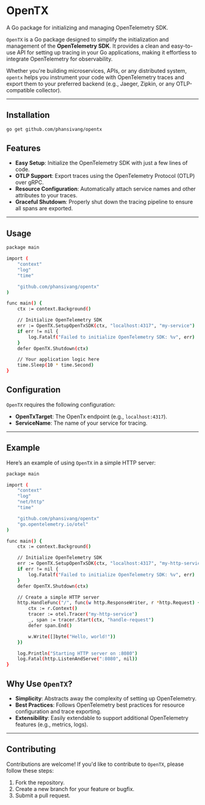# OpenTX

A Go package for initializing and managing OpenTelemetry SDK.


`OpenTX` is a Go package designed to simplify the initialization and management of the **OpenTelemetry SDK**. It 
provides a clean and easy-to-use API for setting up tracing in your Go applications, making it effortless to integrate OpenTelemetry for observability.

Whether you're building microservices, APIs, or any distributed system, `opentx` helps you instrument your code with 
OpenTelemetry traces and export them to your preferred backend (e.g., Jaeger, Zipkin, or any OTLP-compatible collector).

---
## Installation

```bash
go get github.com/phansivang/opentx
```

## Features

- **Easy Setup**: Initialize the OpenTelemetry SDK with just a few lines of code.
- **OTLP Support**: Export traces using the OpenTelemetry Protocol (OTLP) over gRPC.
- **Resource Configuration**: Automatically attach service names and other attributes to your traces.
- **Graceful Shutdown**: Properly shut down the tracing pipeline to ensure all spans are exported.

---
## Usage

```bash
package main

import (
	"context"
	"log"
	"time"

	"github.com/phansivang/opentx"
)

func main() {
	ctx := context.Background()

	// Initialize OpenTelemetry SDK
	err := OpenTX.SetupOpenTxSDK(ctx, "localhost:4317", "my-service")
	if err != nil {
		log.Fatalf("Failed to initialize OpenTelemetry SDK: %v", err)
	}
	defer OpenTX.Shutdown(ctx)

	// Your application logic here
	time.Sleep(10 * time.Second)
}
```
## Configuration

`OpenTX` requires the following configuration:

- **OpenTxTarget**: The OpenTx endpoint (e.g., `localhost:4317`).
- **ServiceName**: The name of your service for tracing.

---

## Example

Here’s an example of using `OpenTX` in a simple HTTP server:
```bash
package main

import (
	"context"
	"log"
	"net/http"
	"time"

	"github.com/phansivang/opentx"
	"go.opentelemetry.io/otel"
)

func main() {
	ctx := context.Background()

	// Initialize OpenTelemetry SDK
	err := OpenTX.SetupOpenTxSDK(ctx, "localhost:4317", "my-http-service")
	if err != nil {
		log.Fatalf("Failed to initialize OpenTelemetry SDK: %v", err)
	}
	defer OpenTX.Shutdown(ctx)

	// Create a simple HTTP server
	http.HandleFunc("/", func(w http.ResponseWriter, r *http.Request) {
		ctx := r.Context()
		tracer := otel.Tracer("my-http-service")
		_, span := tracer.Start(ctx, "handle-request")
		defer span.End()

		w.Write([]byte("Hello, world!"))
	})

	log.Println("Starting HTTP server on :8080")
	log.Fatal(http.ListenAndServe(":8080", nil))
}
```
## Why Use `OpenTX`?

- **Simplicity**: Abstracts away the complexity of setting up OpenTelemetry.
- **Best Practices**: Follows OpenTelemetry best practices for resource configuration and trace exporting.
- **Extensibility**: Easily extendable to support additional OpenTelemetry features (e.g., metrics, logs).

---

## Contributing

Contributions are welcome! If you'd like to contribute to `OpenTX`, please follow these steps:

1. Fork the repository.
2. Create a new branch for your feature or bugfix.
3. Submit a pull request.